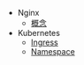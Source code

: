 * Nginx      
    * [概念](/commpont/nginx/concept.md)
* Kubernetes      
    * [Ingress](/commpont/kubernetes/Ingress.md)
    * [Namespace](/commpont/Namespace.md)

